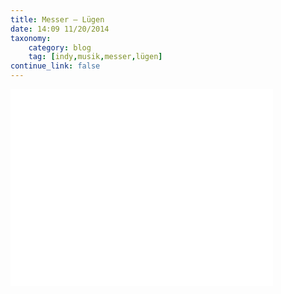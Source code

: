 ```yaml
---
title: Messer — Lügen
date: 14:09 11/20/2014
taxonomy:
    category: blog
    tag: [indy,musik,messer,lügen]
continue_link: false
---
```

<div class="videoWrapper">
<iframe width="420" height="315" src="//www.youtube.com/embed/mXwKG1mSZ60" frameborder="0" allowfullscreen></iframe>
</div>